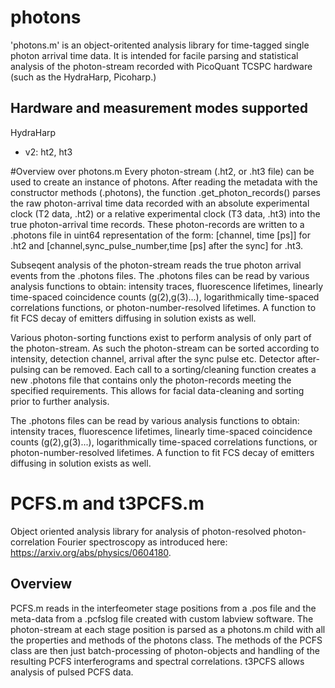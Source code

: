 # photons
'photons.m' is an object-oritented
analysis library for time-tagged single photon arrival time data. It is intended 
for facile parsing and statistical analysis of the photon-stream recorded with PicoQuant TCSPC hardware (such
as the HydraHarp, Picoharp.)


## Hardware and measurement modes supported
HydraHarp
* v2: ht2, ht3

#Overview over photons.m
Every photon-stream (.ht2, or .ht3 file) can be used to create an instance of photons.
After reading the metadata with the constructor methods (.photons), the function
.get_photon_records() parses the raw photon-arrival time data recorded with an 
absolute experimental clock (T2 data, .ht2) or a relative
experimental clock (T3 data, .ht3) into the true photon-arrival time
records. These photon-records are written to a .photons
file in uint64 representation of the form: [channel, time [ps]] for .ht2 and 
[channel,sync_pulse_number,time [ps] after the sync] for .ht3.

Subseqent analysis of the photon-stream reads the true photon arrival 
events from the .photons files. The .photons files can be read by various analysis 
functions to obtain: intensity traces, fluorescence lifetimes, linearly time-spaced
coincidence counts (g(2),g(3)...), logarithmically time-spaced
correlations functions, or photon-number-resolved lifetimes. A function
to fit FCS decay of emitters diffusing in solution exists as well. 

Various photon-sorting functions exist to perform analysis of only part of the photon-stream.
As such the photon-stream can be sorted according to intensity, 
detection channel, arrival after the sync pulse etc. Detector after-pulsing
can be removed. Each call to a sorting/cleaning function creates a new 
.photons file that contains only the photon-records meeting the specified 
requirements. This allows for facial data-cleaning and sorting prior to further analysis. 

The .photons files can be read by various analysis functions to obtain:
intensity traces, fluorescence lifetimes, linearly time-spaced
coincidence counts (g(2),g(3)...), logarithmically time-spaced
correlations functions, or photon-number-resolved lifetimes. A function
to fit FCS decay of emitters diffusing in solution exists as well. 

# PCFS.m and t3PCFS.m
Object oriented analysis library for analysis of photon-resolved photon-correlation Fourier spectroscopy as 
introduced here: https://arxiv.org/abs/physics/0604180. 

## Overview
PCFS.m reads in the interfeometer stage positions from a .pos file and the  meta-data from a .pcfslog file created with
custom labview software. The photon-stream at each stage position is parsed as a photons.m child with all the properties and
methods of the photons class. The methods of the PCFS class are then just batch-processing of photon-objects and handling of the
resulting PCFS interferograms and spectral correlations. t3PCFS allows analysis of pulsed PCFS data. 



